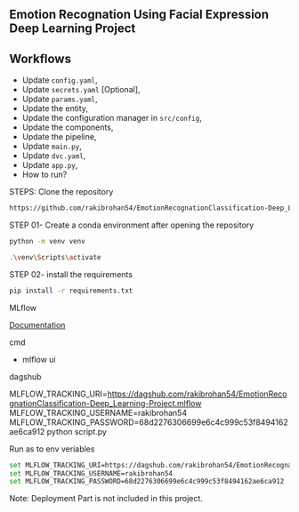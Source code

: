 ## Emotion Recognation Using Facial Expression Deep Learning Project

## Workflows

- Update `config.yaml`,  
- Update `secrets.yaml` [Optional],  
- Update `params.yaml`,  
- Update the entity,  
- Update the configuration manager in `src/config`,  
- Update the components,  
- Update the pipeline,  
- Update `main.py`,  
- Update `dvc.yaml`,  
- Update `app.py`,  
- How to run?


STEPS:
Clone the repository
```bash
https://github.com/rakibrohan54/EmotionRecognationClassification-Deep_Learning-Project
```
STEP 01- Create a conda environment after opening the repository
```bash
python -m venv venv
```


```bash
.\venv\Scripts\activate
```

STEP 02- install the requirements
```bash
pip install -r requirements.txt
```
MLflow

[Documentation](https://mlflow.org/docs/latest/index.html)

cmd
- mlflow ui

dagshub

MLFLOW_TRACKING_URI=https://dagshub.com/rakibrohan54/EmotionRecognationClassification-Deep_Learning-Project.mlflow
MLFLOW_TRACKING_USERNAME=rakibrohan54
MLFLOW_TRACKING_PASSWORD=68d2276306699e6c4c999c53f8494162ae6ca912
python script.py

Run as to env veriables

```bash
set MLFLOW_TRACKING_URI=https://dagshub.com/rakibrohan54/EmotionRecognationClassification-Deep_Learning-Project.mlflow
set MLFLOW_TRACKING_USERNAME=rakibrohan54
set MLFLOW_TRACKING_PASSWORD=68d2276306699e6c4c999c53f8494162ae6ca912
```


Note: Deployment Part is not included in this project.